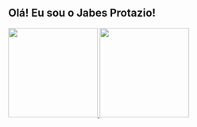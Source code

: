 ## Olá! Eu sou o Jabes Protazio!
<div>
  <a href="https://github.com/jabesprotazio">
  <img height="180em" src="https://github-readme-stats.vercel.app/api?username=jabesprotazio&show_icons=false&theme=dracula&include_all_commits=true&count_private=true"/>
  <img height="180em" src="https://github-readme-stats.vercel.app/api/top-langs/?username=jabesprotazio&layout=compact&langs_count=7&theme=dracula"/>
</div>
